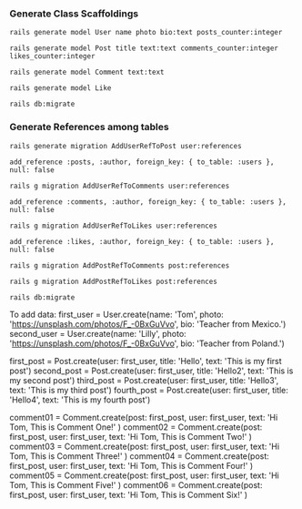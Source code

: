 ### Generate Class Scaffoldings
```
rails generate model User name photo bio:text posts_counter:integer
```

```
rails generate model Post title text:text comments_counter:integer likes_counter:integer
```

```
rails generate model Comment text:text 
```

```
rails generate model Like
```

```
rails db:migrate
```
### Generate References among tables

```
rails generate migration AddUserRefToPost user:references
```
```
add_reference :posts, :author, foreign_key: { to_table: :users }, null: false
```

```
rails g migration AddUserRefToComments user:references
```
```
add_reference :comments, :author, foreign_key: { to_table: :users }, null: false
```

```
rails g migration AddUserRefToLikes user:references
```
```
add_reference :likes, :author, foreign_key: { to_table: :users }, null: false
```

```
rails g migration AddPostRefToComments post:references
```

```
rails g migration AddPostRefToLikes post:references
```

```
rails db:migrate
```





To add data:
first_user = User.create(name: 'Tom', photo: 'https://unsplash.com/photos/F_-0BxGuVvo', bio: 'Teacher from Mexico.')
second_user = User.create(name: 'Lilly', photo: 'https://unsplash.com/photos/F_-0BxGuVvo', bio: 'Teacher from Poland.')

first_post = Post.create(user: first_user, title: 'Hello', text: 'This is my first post')
second_post = Post.create(user: first_user, title: 'Hello2', text: 'This is my second post')
third_post = Post.create(user: first_user, title: 'Hello3', text: 'This is my third post')
fourth_post = Post.create(user: first_user, title: 'Hello4', text: 'This is my fourth post')

comment01 = Comment.create(post: first_post, user: first_user, text: 'Hi Tom, This is Comment One!' )
comment02 = Comment.create(post: first_post, user: first_user, text: 'Hi Tom, This is Comment Two!' )
comment03 = Comment.create(post: first_post, user: first_user, text: 'Hi Tom, This is Comment Three!' )
comment04 = Comment.create(post: first_post, user: first_user, text: 'Hi Tom, This is Comment Four!' )
comment05 = Comment.create(post: first_post, user: first_user, text: 'Hi Tom, This is Comment Five!' )
comment06 = Comment.create(post: first_post, user: first_user, text: 'Hi Tom, This is Comment Six!' )
